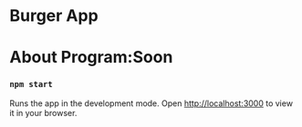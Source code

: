 # Burger App
# About Program:Soon

### `npm start`
Runs the app in the development mode.
Open [http://localhost:3000](http://localhost:3000) to view it in your browser.
